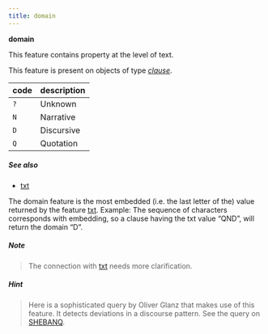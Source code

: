 ```yaml
---
title: domain
---
```


**domain**


This feature contains property at the level of text.

This feature is present on objects of type [*clause*](otype.md).

code|description
---|---
`?`|Unknown
`N`|Narrative
`D`|Discursive
`Q`|Quotation

##### See also

* [txt](txt.md)


The domain feature is the most embedded (i.e. the last letter of the) value returned by the feature [txt](txt.md).
Example: The sequence of characters corresponds with embedding, so a clause having the txt value “QND”, will return the domain “D”. 

##### Note
> The connection with [txt](txt.md) needs more clarification. 

##### Hint
> Here is a sophisticated query by Oliver Glanz that makes use of this
feature. It detects deviations in a discourse pattern. See the query
on [SHEBANQ]({{shebanq}}/hebrew/query?id=491).

